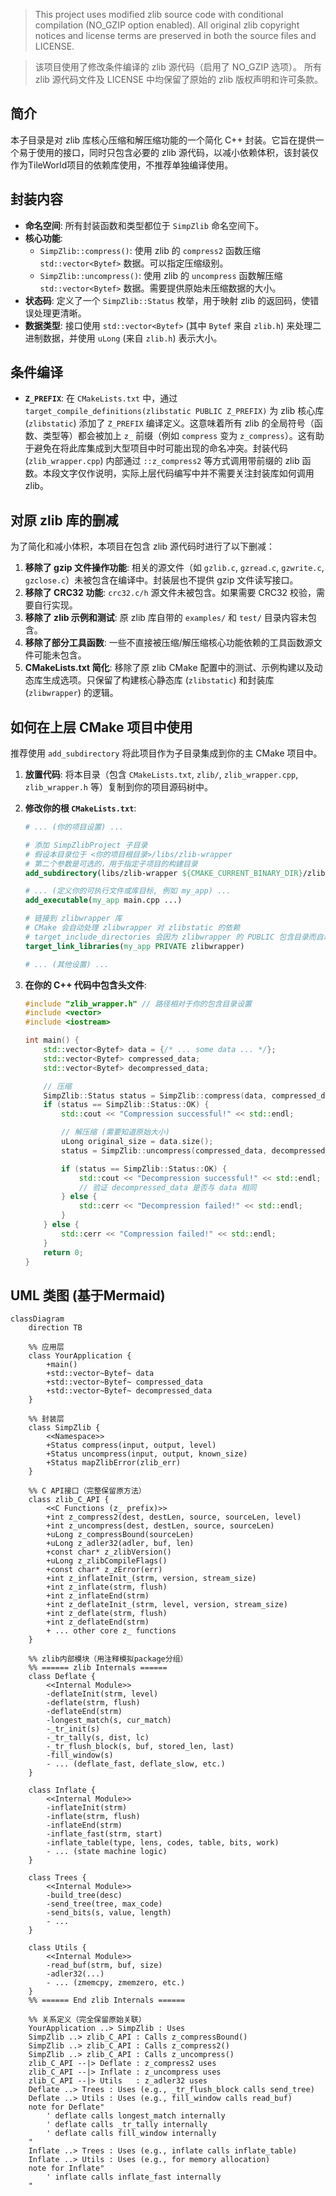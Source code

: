 > This project uses modified zlib source code with conditional compilation (NO_GZIP option enabled).
> All original zlib copyright notices and license terms are preserved in both the source files and LICENSE.

> 该项目使用了修改条件编译的 zlib 源代码（启用了 NO_GZIP 选项）。
> 所有 zlib 源代码文件及 LICENSE 中均保留了原始的 zlib 版权声明和许可条款。

## 简介

本子目录是对 zlib 库核心压缩和解压缩功能的一个简化 C++ 封装。它旨在提供一个易于使用的接口，同时只包含必要的 zlib 源代码，以减小依赖体积，该封装仅作为TileWorld项目的依赖库使用，不推荐单独编译使用。

## 封装内容

*   **命名空间**: 所有封装函数和类型都位于 `SimpZlib` 命名空间下。
*   **核心功能**:
    *   `SimpZlib::compress()`: 使用 zlib 的 `compress2` 函数压缩 `std::vector<Bytef>` 数据。可以指定压缩级别。
    *   `SimpZlib::uncompress()`: 使用 zlib 的 `uncompress` 函数解压缩 `std::vector<Bytef>` 数据。需要提供原始未压缩数据的大小。
*   **状态码**: 定义了一个 `SimpZlib::Status` 枚举，用于映射 zlib 的返回码，使错误处理更清晰。
*   **数据类型**: 接口使用 `std::vector<Bytef>` (其中 `Bytef` 来自 `zlib.h`) 来处理二进制数据，并使用 `uLong` (来自 `zlib.h`) 表示大小。

## 条件编译

*   **`Z_PREFIX`**: 在 `CMakeLists.txt` 中，通过 `target_compile_definitions(zlibstatic PUBLIC Z_PREFIX)` 为 zlib 核心库 (`zlibstatic`) 添加了 `Z_PREFIX` 编译定义。这意味着所有 zlib 的全局符号（函数、类型等）都会被加上 `z_` 前缀（例如 `compress` 变为 `z_compress`）。这有助于避免在将此库集成到大型项目中时可能出现的命名冲突。封装代码 (`zlib_wrapper.cpp`) 内部通过 `::z_compress2` 等方式调用带前缀的 zlib 函数。本段文字仅作说明，实际上层代码编写中并不需要关注封装库如何调用zlib。

## 对原 zlib 库的删减

为了简化和减小体积，本项目在包含 zlib 源代码时进行了以下删减：

1.  **移除了 gzip 文件操作功能**: 相关的源文件（如 `gzlib.c`, `gzread.c`, `gzwrite.c`, `gzclose.c`）未被包含在编译中。封装层也不提供 gzip 文件读写接口。
2.  **移除了 CRC32 功能**: `crc32.c/h` 源文件未被包含。如果需要 CRC32 校验，需要自行实现。
3.  **移除了 zlib 示例和测试**: 原 zlib 库自带的 `examples/` 和 `test/` 目录内容未包含。
4.  **移除了部分工具函数**: 一些不直接被压缩/解压缩核心功能依赖的工具函数源文件可能未包含。
5.  **CMakeLists.txt 简化**: 移除了原 zlib CMake 配置中的测试、示例构建以及动态库生成选项。只保留了构建核心静态库 (`zlibstatic`) 和封装库 (`zlibwrapper`) 的逻辑。

## 如何在上层 CMake 项目中使用

推荐使用 `add_subdirectory` 将此项目作为子目录集成到你的主 CMake 项目中。

1.  **放置代码**: 将本目录（包含 `CMakeLists.txt`, `zlib/`, `zlib_wrapper.cpp`, `zlib_wrapper.h` 等）复制到你的项目源码树中。

2.  **修改你的根 `CMakeLists.txt`**:

    ```cmake
    # ... (你的项目设置) ...

    # 添加 SimpZlibProject 子目录
    # 假设本目录位于 <你的项目根目录>/libs/zlib-wrapper
    # 第二个参数是可选的，用于指定子项目的构建目录
    add_subdirectory(libs/zlib-wrapper ${CMAKE_CURRENT_BINARY_DIR}/zlib-wrapper-build)

    # ... (定义你的可执行文件或库目标, 例如 my_app) ...
    add_executable(my_app main.cpp ...)

    # 链接到 zlibwrapper 库
    # CMake 会自动处理 zlibwrapper 对 zlibstatic 的依赖
    # target_include_directories 会因为 zlibwrapper 的 PUBLIC 包含目录而自动处理
    target_link_libraries(my_app PRIVATE zlibwrapper)

    # ... (其他设置) ...
    ```

3.  **在你的 C++ 代码中包含头文件**:

    ```cpp
    #include "zlib_wrapper.h" // 路径相对于你的包含目录设置
    #include <vector>
    #include <iostream>

    int main() {
        std::vector<Bytef> data = {/* ... some data ... */};
        std::vector<Bytef> compressed_data;
        std::vector<Bytef> decompressed_data;

        // 压缩
        SimpZlib::Status status = SimpZlib::compress(data, compressed_data);
        if (status == SimpZlib::Status::OK) {
            std::cout << "Compression successful!" << std::endl;

            // 解压缩 (需要知道原始大小)
            uLong original_size = data.size();
            status = SimpZlib::uncompress(compressed_data, decompressed_data, original_size);

            if (status == SimpZlib::Status::OK) {
                std::cout << "Decompression successful!" << std::endl;
                // 验证 decompressed_data 是否与 data 相同
            } else {
                std::cerr << "Decompression failed!" << std::endl;
            }
        } else {
            std::cerr << "Compression failed!" << std::endl;
        }
        return 0;
    }
    ```

## UML 类图 (基于Mermaid)
```mermaid
classDiagram
    direction TB

    %% 应用层
    class YourApplication {
        +main()
        +std::vector~Bytef~ data
        +std::vector~Bytef~ compressed_data
        +std::vector~Bytef~ decompressed_data
    }

    %% 封装层
    class SimpZlib {
        <<Namespace>>
        +Status compress(input, output, level)
        +Status uncompress(input, output, known_size)
        +Status mapZlibError(zlib_err)
    }

    %% C API接口（完整保留原方法）
    class zlib_C_API {
        <<C Functions (z_ prefix)>>
        +int z_compress2(dest, destLen, source, sourceLen, level)
        +int z_uncompress(dest, destLen, source, sourceLen)
        +uLong z_compressBound(sourceLen)
        +uLong z_adler32(adler, buf, len)
        +const char* z_zlibVersion()
        +uLong z_zlibCompileFlags()
        +const char* z_zError(err)
        +int z_inflateInit_(strm, version, stream_size)
        +int z_inflate(strm, flush)
        +int z_inflateEnd(strm)
        +int z_deflateInit_(strm, level, version, stream_size)
        +int z_deflate(strm, flush)
        +int z_deflateEnd(strm)
        + ... other core z_ functions
    }

    %% zlib内部模块（用注释模拟package分组）
    %% ====== zlib Internals ======
    class Deflate {
        <<Internal Module>>
        -deflateInit(strm, level)
        -deflate(strm, flush)
        -deflateEnd(strm)
        -longest_match(s, cur_match)
        -_tr_init(s)
        -_tr_tally(s, dist, lc)
        -_tr_flush_block(s, buf, stored_len, last)
        -fill_window(s)
        - ... (deflate_fast, deflate_slow, etc.)
    }

    class Inflate {
        <<Internal Module>>
        -inflateInit(strm)
        -inflate(strm, flush)
        -inflateEnd(strm)
        -inflate_fast(strm, start)
        -inflate_table(type, lens, codes, table, bits, work)
        - ... (state machine logic)
    }

    class Trees {
        <<Internal Module>>
        -build_tree(desc)
        -send_tree(tree, max_code)
        -send_bits(s, value, length)
        - ...
    }

    class Utils {
        <<Internal Module>>
        -read_buf(strm, buf, size)
        -adler32(...)
        - ... (zmemcpy, zmemzero, etc.)
    }
    %% ====== End zlib Internals ======

    %% 关系定义（完全保留原始关联）
    YourApplication ..> SimpZlib : Uses
    SimpZlib ..> zlib_C_API : Calls z_compressBound()
    SimpZlib ..> zlib_C_API : Calls z_compress2()
    SimpZlib ..> zlib_C_API : Calls z_uncompress()
    zlib_C_API --|> Deflate : z_compress2 uses
    zlib_C_API --|> Inflate : z_uncompress uses
    zlib_C_API --|> Utils   : z_adler32 uses
    Deflate ..> Trees : Uses (e.g., _tr_flush_block calls send_tree)
    Deflate ..> Utils : Uses (e.g., fill_window calls read_buf)
    note for Deflate"
        ' deflate calls longest_match internally
        ' deflate calls _tr_tally internally
        ' deflate calls fill_window internally
    "
    Inflate ..> Trees : Uses (e.g., inflate calls inflate_table)
    Inflate ..> Utils : Uses (e.g., for memory allocation)
    note for Inflate"
        ' inflate calls inflate_fast internally
    "
```
